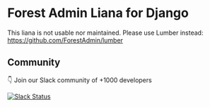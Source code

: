 # Forest Admin Liana for Django

This liana is not usable nor maintained.
Please use Lumber instead: https://github.com/ForestAdmin/lumber

## Community

👇 Join our Slack community of +1000 developers

[![Slack Status](http://community.forestadmin.com/badge.svg)](https://community.forestadmin.com)
